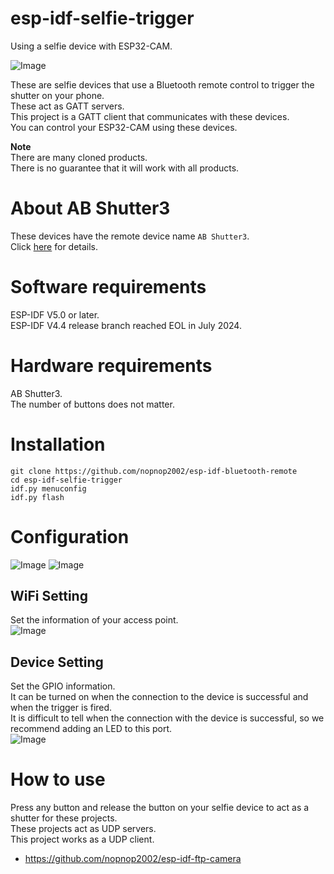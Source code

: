 # esp-idf-selfie-trigger
Using a selfie device with ESP32-CAM.   

![Image](https://github.com/user-attachments/assets/cc97da4e-6c06-4604-8362-f81c6fb6eb58)

These are selfie devices that use a Bluetooth remote control to trigger the shutter on your phone.   
These act as GATT servers.   
This project is a GATT client that communicates with these devices.   
You can control your ESP32-CAM using these devices.

__Note__   
There are many cloned products.   
There is no guarantee that it will work with all products.   


# About AB Shutter3
These devices have the remote device name ```AB Shutter3```.   
Click [here](https://github.com/nopnop2002/esp-idf-bluetooth-remote) for details.   

# Software requirements
ESP-IDF V5.0 or later.   
ESP-IDF V4.4 release branch reached EOL in July 2024.   

# Hardware requirements
AB Shutter3.   
The number of buttons does not matter.   

# Installation   
```
git clone https://github.com/nopnop2002/esp-idf-bluetooth-remote
cd esp-idf-selfie-trigger
idf.py menuconfig
idf.py flash
```

# Configuration   
![Image](https://github.com/user-attachments/assets/787b47ef-ceb5-48a9-8cb9-490838ba5a40)
![Image](https://github.com/user-attachments/assets/42b09ba2-4f17-4146-a94e-64d7923b2dee)


## WiFi Setting
Set the information of your access point.   
![Image](https://github.com/user-attachments/assets/31e57f57-437b-4e2c-8592-363bebbd915d)

## Device Setting
Set the GPIO information.   
It can be turned on when the connection to the device is successful and when the trigger is fired.   
It is difficult to tell when the connection with the device is successful, so we recommend adding an LED to this port.   
![Image](https://github.com/user-attachments/assets/4ae4bfb3-c1c2-4405-add2-aedbc2f782b2)


# How to use
Press any button and release the button on your selfie device to act as a shutter for these projects.   
These projects act as UDP servers.   
This project works as a UDP client.   

- https://github.com/nopnop2002/esp-idf-ftp-camera

